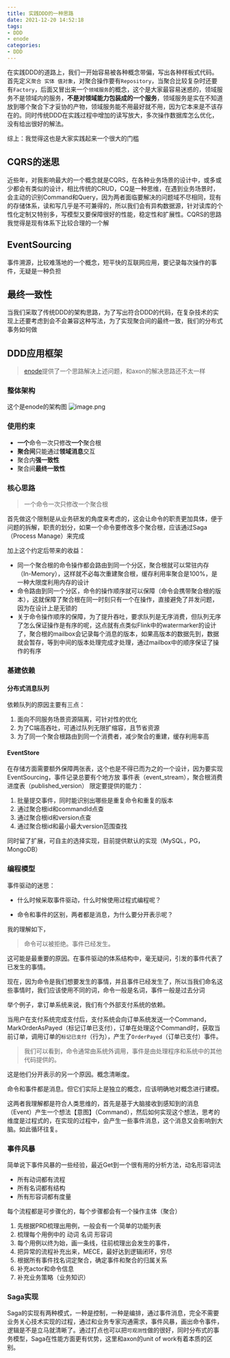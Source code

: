 ```yaml
---
title: 实践DDD的一种思路
date: 2021-12-20 14:52:18
tags:
- DDD
- enode
categories:
- DDD
---
```


在实践DDD的道路上，我们一开始容易被各种概念带偏，写出各种样板式代码。首先定义`聚合 实体 值对象`，对聚合操作要有`Repository`，当聚合比较复杂时还要有`Factory`，后面又冒出来一个`领域服务`的概念，这个是大家最容易迷惑的，领域服务不是领域内的服务，**不是对领域能力包装成的一个服务**，领域服务是实在不知道放到哪个聚合下才妥协的产物，领域服务能不用最好就不用，因为它本来是不该存在的。同时传统DDD在实践过程中增加的读写放大，多次操作数据库怎么优化，没有给出很好的解法。

综上：我觉得这也是大家实践起来一个很大的门槛


## CQRS的迷思
近些年，对我影响最大的一个概念就是CQRS，在各种业务场景的设计中，或多或少都会有类似的设计，相比传统的CRUD，CQ是一种思维，在遇到业务场景时，会主动的识别Command和Query，因为两者面临要解决的问题域不尽相同，现有的存储体系，读和写几乎是不可兼得的，所以我们会有异构数据源，针对读库的个性化定制又特别多，写模型又要保障很好的性能，稳定性和扩展性。CQRS的思路我觉得是现有体系下比较合理的一个解

## EventSourcing
事件溯源，比较难落地的一个概念，短平快的互联网应用，要记录每次操作的事件，无疑是一种负担

## 最终一致性
当我们采取了传统DDD的架构思路，为了写出符合DDD的代码，在复杂技术的实现上还要考虑到会不会兼容这种写法，为了实现聚合间的最终一致，我们的分布式事务如何做


## DDD应用框架

> [enode](https://github.com/anruence/enode)提供了一个思路解决上述问题，和axon的解决思路还不太一样


### 整体架构
这个是enode的架构图
![image.png](https://p3-juejin.byteimg.com/tos-cn-i-k3u1fbpfcp/91808e5e00404e5fa9643088a41fabfa~tplv-k3u1fbpfcp-watermark.image?)

### 使用约束
-   **一个**命令一次只修改**一个**聚合根
-   **聚合间**只能通过**领域消息**交互
-   聚合内**强一致性**
-   聚合间**最终一致性**

### 核心思路

> 一个命令一次只修改一个聚合根

首先做这个限制是从业务研发的角度来考虑的，这会让命令的职责更加具体，便于问题的拆解，职责的划分，如果一个命令要修改多个聚合根，应该通过Saga（Process Manage）来完成

加上这个约定后带来的收益：

-   同一个聚合根的命令操作都会路由到同一个分区，聚合根就可以常驻内存（In-Memory），这样就不必每次重建聚合根，缓存利用率聚合是100%，是一种大限度利用内存的设计
-   命令路由到同一个分区，命令的操作顺序就可以保障（命令会携带聚合根的版本），这就保障了聚合根在同一时刻只有一个在操作，直接避免了并发问题，因为在设计上是无锁的
-   关于命令操作顺序的保障，为了提升吞吐，要求队列是无序消费，但队列无序了怎么保证操作是有序的呢，这点就有点类似Flink中的watermarker的设计了，聚合根的mailbox会记录每个消息的版本，如果高版本的数据先到，数据就会暂存，等到中间的版本处理完成才处理，通过mailbox中的顺序保证了操作的有序


### 基建依赖

#### 分布式消息队列
依赖队列的原因主要有三点：
1. 面向不同服务场景资源隔离，可针对性的优化
2. 为了C端高吞吐，可通过队列无限扩缩容，且节省资源
3. 为了同一个聚合根路由到同一个消费者，减少聚合的重建，缓存利用率高

#### EventStore
在存储方面需要额外保障两张表，这个也是不得已而为之的一个设计，因为要实现EventSourcing，事件记录总要有个地方放
事件表（event_stream），聚合根消费进度表（published_version）
限定要提供的能力：
1. 批量提交事件，同时能识别出哪些是重复命令和重复的版本
2. 通过聚合根id和commandId点查
3. 通过聚合根id和version点查
4. 通过聚合根id和最小最大version范围查找

同时留了扩展，可自主的选择实现，目前提供默认的实现（MySQL，PG，MongoDB）

### 编程模型
事件驱动的迷思：
- 什么时候采取事件驱动，什么时候使用过程式编程呢？

- 命令和事件的区别，两者都是消息，为什么要分开表示呢？

我的理解如下，
> 命令可以被拒绝。事件已经发生。

这可能是最重要的原因。在事件驱动的体系结构中，毫无疑问，引发的事件代表了已发生的事情。

现在，因为命令是我们想要发生的事情，并且事件已经发生了，所以当我们命名这些事情时，我们应该使用不同的词，命令一般是名词，事件一般是过去分词

举个例子，拿订单系统来说，我们有个外部支付系统的依赖。

当用户在支付系统完成支付后，支付系统会向订单系统发送一个Command，MarkOrderAsPayed（标记订单已支付），订单在处理这个Command时，获取当前订单，调用订单的`标记已支付`（行为），产生了`OrderPayed`（订单已支付）事件。

> 我们可以看到，命令通常由系统外调用，事件是由处理程序和系统中的其他代码提供的。

这是他们分开表示的另一个原因。概念清晰度。

命令和事件都是消息。但它们实际上是独立的概念，应该明确地对概念进行建模。

这两者我理解都是符合人类思维的，首先是基于大脑接收到感知到的消息（Event）产生一个想法【意图】（Command），然后如何实现这个想法，思考的维度是过程式的，在实现的过程中，会产生一些事件消息，这个消息又会影响到大脑。如此循环往复。

### 事件风暴

简单说下事件风暴的一些经验，最近Get到一个很有用的分析方法，动名形容词法

*   所有动词都有流程
*   所有名词都有结构
*   所有形容词都有度量

每个流程都是可步骤化的，每个步骤都会有一个操作主体（聚合）

1.  先根据PRD梳理出用例，一般会有一个简单的功能列表
2.  梳理每个用例中的 动词 名词 形容词
3.  每个用例以终为始，画一条线，往前梳理出会发生的事件，
4.  把异常的流程补充出来，MECE，最好达到逻辑闭环，穷尽
5.  根据所有事件找名词定聚合，确定事件和聚合的归属关系
6.  补充actor和命令信息
7.  补充业务策略（业务知识）

### Saga实现

Saga的实现有两种模式，一种是控制，一种是编排，通过事件消息，完全不需要业务关心技术实现的过程，通过和业务专家沟通需求，事件风暴，画出命令事件，逻辑是不是立马就清晰了。通过打点也可以把`可观测性`做的很好，同时分布式的事务模型，Saga在性能方面更有优势，这里和axon的unit of work有着本质的区别。